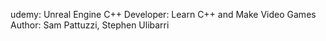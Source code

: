 udemy: Unreal Engine C++ Developer: Learn C++ and Make Video Games
Author: Sam Pattuzzi, Stephen Ulibarri